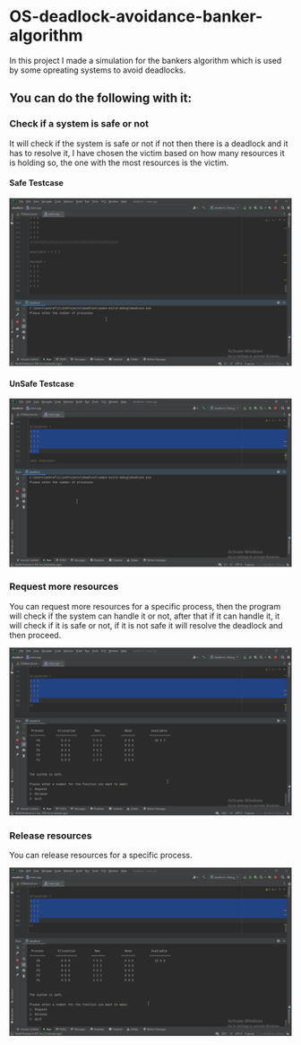 # OS-deadlock-avoidance-banker-algorithm

<p>
  In this project I made a simulation for the bankers algorithm which is used by some opreating systems to avoid deadlocks.
  
  <h2>You can do the following with it:</h2>
  
  <h3>Check if a system is safe or not</h3>
  
  It will check if the system is safe or not if not then there is a deadlock and it has to resolve it, I have chosen the victim based
  on how many resources it is holding so, the one with the most resources is the victim.
  
  <h4>Safe Testcase</h4>
  
  ![](https://github.com/AdelBenAshraf/OS-deadlock-avoidance-banker-algorithm/blob/main/gifs/trying.gif)
  
  <h4>UnSafe Testcase</h4>
  
  ![](https://github.com/AdelBenAshraf/OS-deadlock-avoidance-banker-algorithm/blob/main/gifs/deadlock_testcase.gif)

  <h3>Request more resources</h3>
  
  You can request more resources for a specific process, then the program will check if the system can handle it or not,
  after that if it can handle it, it will check if it is safe or not, if it is not safe it will resolve the deadlock and then proceed.
  
  ![](https://github.com/AdelBenAshraf/OS-deadlock-avoidance-banker-algorithm/blob/main/gifs/request.gif)
  
  <h3>Release resources</h3>
  
  You can release resources for a specific process.
  
  ![](https://github.com/AdelBenAshraf/OS-deadlock-avoidance-banker-algorithm/blob/main/gifs/release.gif)
</p>
